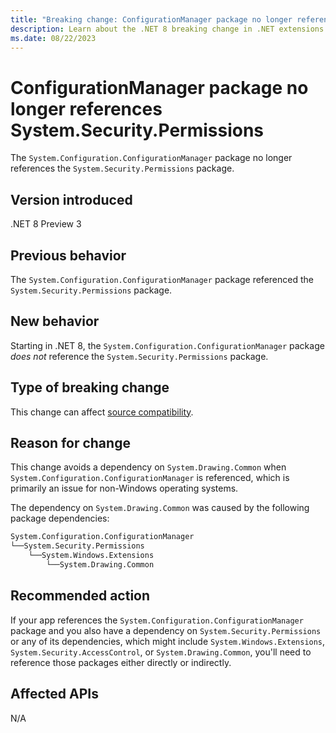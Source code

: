 ```yaml
---
title: "Breaking change: ConfigurationManager package no longer references System.Security.Permissions"
description: Learn about the .NET 8 breaking change in .NET extensions where the System.Configuration.ConfigurationManager package no longer references the System.Security.Permissions package.
ms.date: 08/22/2023
---
```

# ConfigurationManager package no longer references System.Security.Permissions

The `System.Configuration.ConfigurationManager` package no longer references the `System.Security.Permissions` package.

## Version introduced

.NET 8 Preview 3

## Previous behavior

The `System.Configuration.ConfigurationManager` package referenced the `System.Security.Permissions` package.

## New behavior

Starting in .NET 8, the `System.Configuration.ConfigurationManager` package *does not* reference the `System.Security.Permissions` package.

## Type of breaking change

This change can affect [source compatibility](../../categories.md#source-compatibility).

## Reason for change

This change avoids a dependency on `System.Drawing.Common` when `System.Configuration.ConfigurationManager` is referenced, which is primarily an issue for non-Windows operating systems.

The dependency on `System.Drawing.Common` was caused by the following package dependencies:

```txt
System.Configuration.ConfigurationManager
└──System.Security.Permissions
    └──System.Windows.Extensions
        └──System.Drawing.Common
```

## Recommended action

If your app references the `System.Configuration.ConfigurationManager` package and you also have a dependency on `System.Security.Permissions` or any of its dependencies, which might include `System.Windows.Extensions`, `System.Security.AccessControl`, or `System.Drawing.Common`, you'll need to reference those packages either directly or indirectly.

## Affected APIs

N/A
